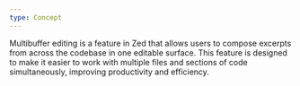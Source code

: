 ```yaml
---
type: Concept
---
```


Multibuffer editing is a feature in Zed that allows users to compose excerpts from across the codebase in one editable surface. This feature is designed to make it easier to work with multiple files and sections of code simultaneously, improving productivity and efficiency.